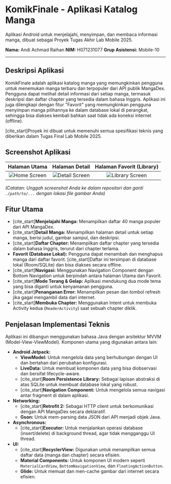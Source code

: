 # KomikFinale - Aplikasi Katalog Manga

Aplikasi Android untuk menjelajahi, menyimpan, dan membaca informasi manga, dibuat sebagai Proyek Tugas Akhir Lab Mobile 2025.

**Nama:** Andi Achmad Raihan
**NIM:** H071231077
**Grup Asistensi:** Mobile-10

---

## Deskripsi Aplikasi

KomikFinale adalah aplikasi katalog manga yang memungkinkan pengguna untuk menemukan manga terbaru dan terpopuler dari API publik MangaDex. Pengguna dapat melihat detail informasi dari setiap manga, termasuk deskripsi dan daftar chapter yang tersedia dalam bahasa Inggris. Aplikasi ini juga dilengkapi dengan fitur "Favorit" yang memungkinkan pengguna menyimpan manga pilihannya ke dalam database lokal di perangkat, sehingga bisa diakses kembali bahkan saat tidak ada koneksi internet (offline).

[cite_start]Proyek ini dibuat untuk memenuhi semua spesifikasi teknis yang diberikan dalam Tugas Final Lab Mobile 2025.

## Screenshot Aplikasi

| Halaman Utama | Halaman Detail | Halaman Favorit (Library) |
| :---: | :---: | :---: |
| ![Home Screen](./path/to/your/screenshot_home.png) | ![Detail Screen](./path/to/your/screenshot_detail.png) | ![Library Screen](./path/to/your/screenshot_library.png) |

*(Catatan: Unggah screenshot Anda ke dalam repositori dan ganti `./path/to/...` dengan lokasi file gambar Anda)*

## Fitur Utama

- [cite_start]**Menjelajahi Manga:** Menampilkan daftar 40 manga populer dari API MangaDex.
- [cite_start]**Detail Manga:** Menampilkan halaman detail untuk setiap manga, berisi judul, gambar sampul, dan deskripsi.
- [cite_start]**Daftar Chapter:** Menampilkan daftar chapter yang tersedia dalam bahasa Inggris, terurut dari chapter terlama.
- **Favorit (Database Lokal):** Pengguna dapat menambah dan menghapus manga dari daftar favorit. [cite_start]Daftar ini tersimpan di database lokal (Room/SQLite) dan bisa diakses secara offline.
- [cite_start]**Navigasi:** Menggunakan Navigation Component dengan Bottom Navigation untuk berpindah antara halaman Utama dan Favorit.
- [cite_start]**Mode Terang & Gelap:** Aplikasi mendukung dua mode tema yang bisa diganti untuk kenyamanan pengguna.
- [cite_start]**Penanganan Error:** Menampilkan pesan dan tombol refresh jika gagal mengambil data dari internet.
- [cite_start]**Membuka Chapter:** Menggunakan Intent untuk membuka Activity kedua (`ReaderActivity`) saat sebuah chapter diklik.

## Penjelasan Implementasi Teknis

Aplikasi ini dibangun menggunakan bahasa Java dengan arsitektur MVVM (Model-View-ViewModel). Komponen utama yang digunakan antara lain:

- **Android Jetpack:**
    - **ViewModel:** Untuk mengelola data yang berhubungan dengan UI dan bertahan dari perubahan konfigurasi.
    - **LiveData:** Untuk membuat komponen data yang bisa diobservasi dan bersifat lifecycle-aware.
    - [cite_start]**Room Persistence Library:** Sebagai lapisan abstraksi di atas SQLite untuk membuat database lokal yang robust.
    - [cite_start]**Navigation Component:** Untuk mengelola semua navigasi antar fragment di dalam aplikasi.
- **Networking:**
    - [cite_start]**Retrofit 2:** Sebagai HTTP client untuk berkomunikasi dengan API MangaDex secara deklaratif.
    - **Gson:** Untuk mem-parsing data JSON dari API menjadi objek Java.
- **Asynchronous:**
    - [cite_start]**Executor:** Untuk menjalankan operasi database (insert/delete) di background thread, agar tidak mengganggu UI thread.
- **UI:**
    - [cite_start]**RecyclerView:** Digunakan untuk menampilkan semua daftar data (manga dan chapter) secara efisien.
    - **Material Components:** Untuk komponen UI modern seperti `MaterialCardView`, `BottomNavigationView`, dan `FloatingActionButton`.
    - **Glide:** Untuk memuat dan men-cache gambar dari internet secara efisien.
